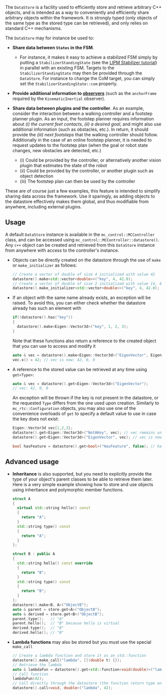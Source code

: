 The `DataStore` is a facility used to efficiently store and retrieve arbitrary C++ objects, and is intended as a way to conveniently and efficiently share arbitrary objects within the framework. It is strongly typed (only objects of the same type as the stored type can be retrieved), and only relies on standard C++ mechanisms.

The `DataStore` may for instance be used to:

- **Share data between `States` in the FSM**.
  - For instance, it makes it easy to achieve a stabilized FSM simply by putting a `StabilizerStandingState` (see the [LIPM Stabilizer tutorial](lipm-stabilizer.html)) in parallel with an existing FSM. Targets to the `StabilizerStandingState` may then be provided through the `DataStore`. For instance to change the CoM target, you can simply set the `StabilizerStandingState::com` property.
- **Provide additional information to [observers](observers.html)** (such as the `anchorFrame` required by the `KinematicInertial` observer).
- **Share data between plugins and the controller**. As an example, consider the interaction between a walking controller and a footstep planner plugin. As an input, the footstep planner requires information about *(i) the current feet contacts*, *(ii) a desired goal*, and might also use additional information (such as obstacles, etc.). In return, it should provide the *(iii) next footsteps* that the walking controller should follow. Additionally in the case of an online footstep planner, it is needed to request updates to the footstep plan (when the goal or robot state changes, new obstacles are detected, etc.)

  - (i) Could be provided by the controller, or alternatively another vision plugin that estimates the state of the robot
  - (ii) Could be provided by the controller, or another plugin such as object detection
  - (iii) The footstep plan can then be used by the controller

These are of course just a few examples, this feature is intended to simplify sharing data across the framework. Use it sparingly, as adding objects to the datastore effectively makes them global, and thus modifiable from anywhere, including external plugins.

## Usage

A default `DataStore` instance is available in the `mc_control::MCController` class, and can be accessed using `mc_control::MCController::datastore()`. Any `c++` object can be created and retrieved from this `DataStore` instance from anywhere with access to the controller's instance.

- Objects can be directly created on the datastore through the use of `make` or `make_initializer` as follows:

  ```cpp
  // Create a vector of double of size 4 initialized with value 42
  datastore().make<std::vector<double>>("key", 4, 42.0);
  // Create a vector of double of size 2 initialized with value {4, 42} (using list initialization)
  datastore().make_initializer<std::vector<double>>("key", 4, 42.0);
  ```

- If an object with the same name already exists, an exception will be raised. To avoid this, you can either check whether the datastore already has such an element with
  ```cpp
  if(!datastore().has("key"))
  {
    datastore().make<Eigen::Vector3d>("key", 1, 2, 3);
  }
  ```

  Note that these functions also return a reference to the created object that you can use to access and modify it

  ```cpp
  auto & vec = datastore().make<Eigen::Vector3d>("EigenVector", Eigen::Vector3d::Zero());
  vec.x() = 42; // vec is now: 42, 0, 0
  ```

- A reference to the stored value can be retrieved at any time using `get<Type>`:

  ```cpp
  auto & vec = datastore().get<Eigen::Vector3d>("EigenVector");
  // vec: 42, 0, 0
  ```

  An exception will be thrown if the key is not present in the datastore, or the requested `Type` differs from the one used upon creation. Similarly to `mc_rtc::Configuration` objects, you may also use one of the convenience overloads of `get` to specify a default value to use in case the key does not exist:

  ```cpp
  Eigen::Vector3d vec{1,2,3};
  datastore().get<Eigen::Vector3d>("NotAKey", vec); // vec remains unchanged: 1, 2, 3
  datastore().get<Eigen::Vector3d>("EigenVector", vec); // vec is now 42, 0, 0

  bool hasFeature = datastore().get<bool>("HasFeature", false); // hasFeature will be assigned the value of "HasFeature" if that key exists, false otherwise
  ```


## Advanced usage

- **Inheritance** is also supported, but you need to explicitly provide the type of your object's parent classes to be able to retrieve them later. Here is a very simple example showing how to store and use objects using inheritance and polymorphic member functions.

  ```cpp
  struct A
  {
    virtual std::string hello() const
    {
      return "A";
    }
    std::string type() const
    {
      return "A";
    }
  };

  struct B : public A
  {
    std::string hello() const override
    {
      return "B";
    }
    std::string type() const
    {
      return "B";
    }
  };
  datastore().make<B, A>("ObjectB");
  auto & parent = store.get<A>("ObjectB");
  auto & derived = store.get<B>("ObjectB");
  parent.type();   // "A"
  parent.hello();  // "B" because hello is virtual
  derived.type();  // "B"
  derived.hello(); // "B"
  ```

- **Lambda functions** may also be stored but you must use the special `make_call`

  ```cpp
  // Create a lambda function and store it as an std::function
  datastore().make_call("lambda", [](double t) {});
  // Retrieve the lambda
  auto & lambdaFun = datastore().get<std::function<void(double)>("lambda");
  // Call function
  lambdaFun(42);
  // Call directly through the datastore (the function return type and arguments type must be repeated)
  datastore().call<void, double>("lambda", 42);
  ```
